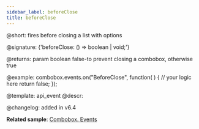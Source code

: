 ```yaml
---
sidebar_label: beforeClose
title: beforeClose
---          
```


@short: fires before closing a list with options

@signature: {'beforeClose: () => boolean | void;'}

@returns:
param 	boolean		false-to prevent closing a combobox, otherwise true

@example:
combobox.events.on("BeforeClose", function( ) {
    // your logic here
    return false;
});


@template: api_event
@descr:

@changelog: added in v6.4

**Related sample**: [Combobox. Events](https://snippet.dhtmlx.com/n70eqx5l)